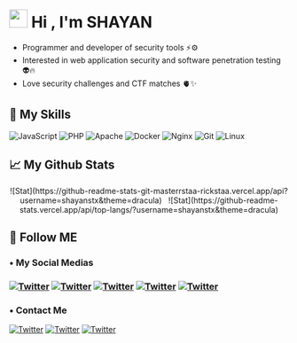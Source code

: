 # <img src="https://media.giphy.com/media/hvRJCLFzcasrR4ia7z/giphy.gif" width="33px" height="33px"> Hi , I'm SHAYAN

 - Programmer and developer of security tools ⚡️⚙️
 - Interested in web application security and software penetration testing 👽🔥
 - Love security challenges and CTF matches 🫀✨


## 👻 My Skills

 ![JavaScript](https://img.shields.io/badge/Python-323330?style=for-the-badge&logo=python&logoColor=white) ![PHP](https://img.shields.io/badge/PHP-777BB4?style=for-the-badge&logo=php&logoColor=white)  ![Apache](https://img.shields.io/badge/Apache-D22128?style=for-the-badge&logo=Apache&logoColor=white) ![Docker](https://img.shields.io/badge/Docker-2CA5E0?style=for-the-badge&logo=docker&logoColor=white) ![Nginx](https://img.shields.io/badge/Nginx-009639?style=for-the-badge&logo=nginx&logoColor=white) ![Git](https://img.shields.io/badge/GIT-E44C30?style=for-the-badge&logo=git&logoColor=white)  ![Linux](https://img.shields.io/badge/Linux-FCC624?style=for-the-badge&logo=linux&logoColor=black)
 
 
 ## 📈 My Github Stats
 <div align='center'>
![Stat](https://github-readme-stats-git-masterrstaa-rickstaa.vercel.app/api?username=shayanstx&theme=dracula)  ‌ ‌ ‌![Stat](https://github-readme-stats.vercel.app/api/top-langs/?username=shayanstx&theme=dracula)
 </div>
 

## 🔗 Follow ME
<h3>• My Social Medias<h3>

 [![Twitter](https://img.shields.io/badge/GitHub-100000?style=for-the-badge&logo=github&logoColor=white)](https://github.com/shayanstx) [![Twitter](https://img.shields.io/badge/Twitter-1DA1F2?style=for-the-badge&logo=twitter&logoColor=white)](https://twitter.com/shayanstx) [![Twitter](https://img.shields.io/badge/Instagram-E4405F?style=for-the-badge&logo=instagram&logoColor=white)](https://instagram.com/shayanstx) [![Twitter](https://img.shields.io/badge/LinkedIn-0077B5?style=for-the-badge&logo=linkedin&logoColor=whit)](https://linked.in/shayanstx) [![Twitter](https://img.shields.io/badge/YouTube-FF0000?style=for-the-badge&logo=youtube&logoColor=white)](https://www.youtube.com/@shayanstx)

<h3>• Contact Me</h3>

[![Twitter](https://img.shields.io/badge/Gmail-D14836?style=for-the-badge&logo=gmail&logoColor=white)](mailto:shayanstx@gmail.com) [![Twitter](https://img.shields.io/badge/Telegram-2CA5E0?style=for-the-badge&logo=telegram&logoColor=white)](https://t.me/shayanstx) [![Twitter](https://img.shields.io/badge/Discord-5865F2?style=for-the-badge&logo=discord&logoColor=white)](https://discordapp.com/users/939228933994479676) 
